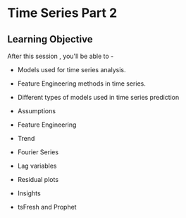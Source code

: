 
# Time Series Part 2




## Learning Objective

After this session , you'll be able to -
- Models used for time series analysis. 
- Feature Engineering methods in time series.



- Different types of models used in time series prediction 
- Assumptions 
- Feature Engineering
- Trend
- Fourier Series
- Lag variables
- Residual plots
- Insights
- tsFresh and Prophet




